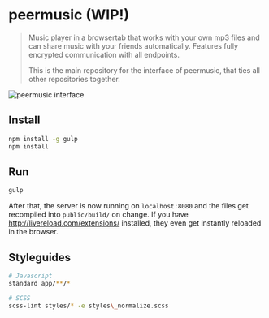 # peermusic (WIP!)

> Music player in a browsertab that works with your own mp3 files and can share music with your friends automatically. Features fully encrypted communication with all endpoints.
> 
> This is the main repository for the interface of peermusic, that ties all other repositories together. 

![peermusic interface](http://i.imgur.com/6K1W5mQ.png)

## Install

```sh
npm install -g gulp
npm install
```

## Run

```sh
gulp
```

After that, the server is now running on `localhost:8080` and the files get recompiled into `public/build/` on change. 
If you have http://livereload.com/extensions/ installed, they even get instantly reloaded in the browser.

## Styleguides

```sh
# Javascript
standard app/**/*

# SCSS
scss-lint styles/* -e styles\_normalize.scss
```